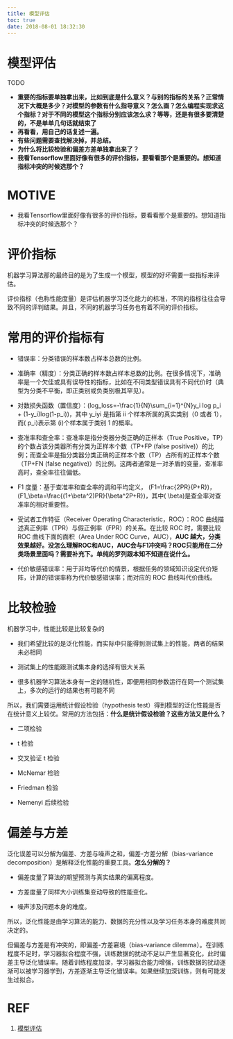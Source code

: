 ```yaml
---
title: 模型评估
toc: true
date: 2018-08-01 18:32:30
---
```

# 模型评估

TODO

* **重要的指标要单独拿出来，比如到底是什么意义？与别的指标的关系？正常情况下大概是多少？对模型的参数有什么指导意义？怎么画？怎么编程实现求这个指标？对于不同的模型这个指标分别应该怎么求？等等，还是有很多要清楚的，不是单单几句话就结束了**
* **再看看，用自己的话复述一遍。**
* **有些问题需要查找解决掉，并总结。**
* **为什么将比较检验和偏差方差单独拿出来了？**
* **我看Tensorflow里面好像有很多的评价指标，要看看那个是重要的。想知道指标冲突的时候选那个？**



# MOTIVE

* 我看Tensorflow里面好像有很多的评价指标，要看看那个是重要的。想知道指标冲突的时候选那个？







# 评价指标


机器学习算法那的最终目的是为了生成一个模型，模型的好坏需要一些指标来评估。

评价指标（也称性能度量）是评估机器学习泛化能力的标准，不同的指标往往会导致不同的评判结果。并且，不同的机器学习任务也有着不同的评价指标。




# 常用的评价指标有






  * 错误率：分类错误的样本数占样本总数的比例。


  * 准确率（精度）：分类正确的样本数占样本总数的比例。在很多情况下，准确率是一个欠佳或具有误导性的指标，比如在不同类型错误具有不同代价时（典型为分类不平衡，即正类别或负类别极其罕见）。


  * 对数损失函数（置信度）：\(log\_loss=-\frac{1}{N}\sum_{i=1}^{N}y_i log p_i + (1-y_i)log(1-p_i)\)，其中 y_iy​i​​ 是指第 ii 个样本所属的真实类别（0 或者 1），而\( p_i\)表示第 \(i\)个样本属于类别 1 的概率。


  * 查准率和查全率：查准率是指分类器分类正确的正样本（True Positive，TP）的个数占该分类器所有分类为正样本个数（TP+FP (false positive)）的比例；而查全率是指分类器分类正确的正样本个数（TP）占所有的正样本个数（TP+FN (false negative)）的比例。这两者通常是一对矛盾的变量，查准率高时，查全率往往偏低。


  * F1 度量：基于查准率和查全率的调和平均定义， \(F1=\frac{2PR}{P+R}\)，\(F1_\beta=\frac{(1+\beta^2)PR}{\beta^2P+R}\)，其中\( \beta\)是查全率对查准率的相对重要性。


  * 受试者工作特征（Receiver Operating Characteristic，ROC）：ROC 曲线描述真正例率（TPR）与假正例率（FPR）的关系。在比较 ROC 时，需要比较 ROC 曲线下面的面积（Area Under ROC Curve，AUC），**AUC 越大，分类效果越好。没怎么理解ROC和AUC，AUC会与F1冲突吗？ROC只能用在二分类场景里面吗？需要补充下。单纯的罗列跟本知不知道在说什么。**


  * 代价敏感错误率：用于非均等代价的情景，根据任务的领域知识设定代价矩阵，计算的错误率称为代价敏感错误率；而对应的 ROC 曲线叫代价曲线。





# 比较检验


机器学习中，性能比较是比较复杂的




  * 我们希望比较的是泛化性能，而实际中只能得到测试集上的性能，两者的结果未必相同


  * 测试集上的性能跟测试集本身的选择有很大关系


  * 很多机器学习算法本身有一定的随机性，即便用相同参数运行在同一个测试集上，多次的运行的结果也有可能不同


所以，我们需要运用统计假设检验（hypothesis test）得到模型的泛化性能是否在统计意义上较优。常用的方法包括：**什么是统计假设检验？这些方法又是什么？**




  * 二项检验


  * t 检验


  * 交叉验证 t 检验


  * McNemar 检验


  * Friedman 检验


  * Nemenyi 后续检验





# 偏差与方差


泛化误差可以分解为偏差、方差与噪声之和，偏差-方差分解（bias-variance decomposition）是解释泛化性能的重要工具。**怎么分解的？**




  * 偏差度量了算法的期望预测与真实结果的偏离程度。


  * 方差度量了同样大小训练集变动导致的性能变化。


  * 噪声涉及问题本身的难度。


所以，泛化性能是由学习算法的能力、数据的充分性以及学习任务本身的难度共同决定的。

但偏差与方差是有冲突的，即偏差-方差窘境（bias-variance dilemma）。在训练程度不足时，学习器拟合程度不强，训练数据的扰动不足以产生显著变化，此时偏差主导泛化错误率。随着训练程度加深，学习器拟合能力增强，训练数据的扰动逐渐可以被学习器学到，方差逐渐主导泛化错误率。如果继续加深训练，则有可能发生过拟合。







# REF

1. [模型评估](https://feisky.xyz/machine-learning/basic/evaluation.html)
